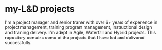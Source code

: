 # my-L&D projects
I'm a project manager and senior traner with over 6+ years of experience in project management, training program management, instructional design and training delivery. I'm adept in Agile, Waterfall and Hybrid projects. This repository contains some of the projects that I have led and delivered successfully. 
